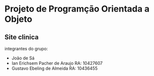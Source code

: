 # Projeto de Programção Orientada a Objeto 
## Site clinica 

integrantes do grupo:
- João de Sá
- Ian Erichsem Pacher de Araujo RA: 10427607
- Gustavo Ebeling de Almeida RA: 10436455